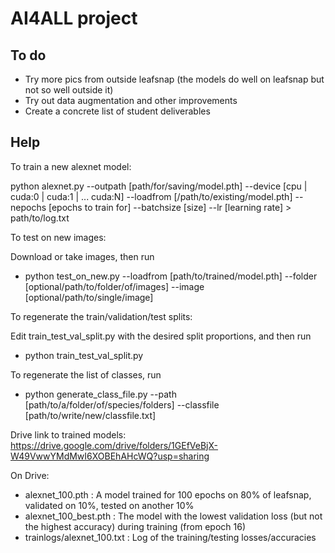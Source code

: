 # AI4ALL project

## To do
- Try more pics from outside leafsnap (the models do well on leafsnap but not so well outside it)
- Try out data augmentation and other improvements
- Create a concrete list of student deliverables

## Help
To train a new alexnet model:

python alexnet.py --outpath [path/for/saving/model.pth] --device [cpu | cuda:0 | cuda:1 | ... cuda:N] --loadfrom [/path/to/existing/model.pth] --nepochs [epochs to train for] --batchsize [size] --lr [learning rate] > path/to/log.txt

To test on new images:

Download or take images, then run
- python test_on_new.py --loadfrom [path/to/trained/model.pth] --folder [optional/path/to/folder/of/images] --image [optional/path/to/single/image]

To regenerate the train/validation/test splits:

Edit train_test_val_split.py with the desired split proportions, and then run

- python train_test_val_split.py

To regenerate the list of classes, run

- python generate_class_file.py --path [path/to/a/folder/of/species/folders] --classfile [path/to/write/new/classfile.txt]


Drive link to trained models: https://drive.google.com/drive/folders/1GEfVeBjX-W49VwwYMdMwI6XOBEhAHcWQ?usp=sharing

On Drive:

- alexnet_100.pth : A model trained for 100 epochs on 80% of leafsnap, validated on 10%, tested on another 10%
- alexnet_100_best.pth : The model with the lowest validation loss (but not the highest accuracy) during training (from epoch 16)
- trainlogs/alexnet_100.txt : Log of the training/testing losses/accuracies
